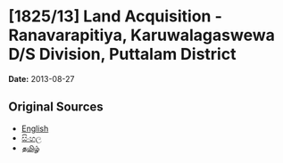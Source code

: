 # [1825/13] Land Acquisition - Ranavarapitiya, Karuwalagaswewa D/S Division, Puttalam District

**Date:** 2013-08-27

## Original Sources

- [English](https://documents.gov.lk/view/extra-gazettes/2013/8/1825-13_E.pdf)
- [සිංහල](https://documents.gov.lk/view/extra-gazettes/2013/8/1825-13_S.pdf)
- [தமிழ்](https://documents.gov.lk/view/extra-gazettes/2013/8/1825-13_T.pdf)
